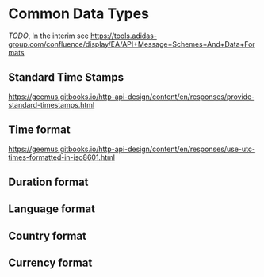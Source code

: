 # Common Data Types

_TODO_, In the interim see <https://tools.adidas-group.com/confluence/display/EA/API+Message+Schemes+And+Data+Formats>

## Standard Time Stamps
https://geemus.gitbooks.io/http-api-design/content/en/responses/provide-standard-timestamps.html

## Time format
https://geemus.gitbooks.io/http-api-design/content/en/responses/use-utc-times-formatted-in-iso8601.html

## Duration format

## Language format

## Country format

## Currency format